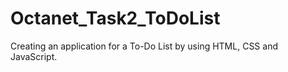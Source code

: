 # Octanet_Task2_ToDoList
Creating an application for a To-Do List by using HTML, CSS and JavaScript.
